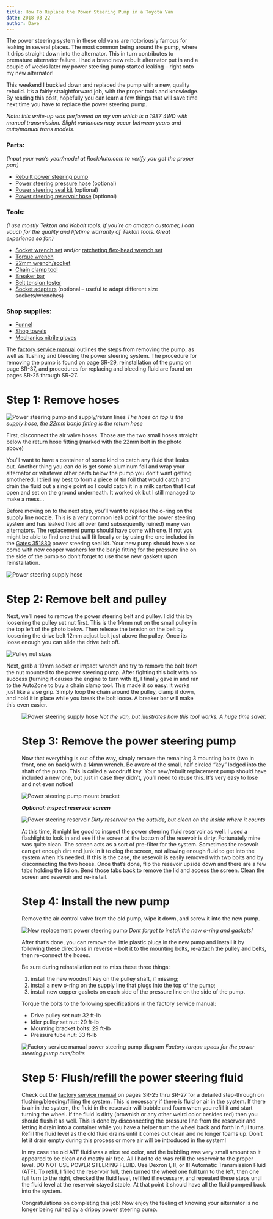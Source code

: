 ```yaml
---
title: How To Replace the Power Steering Pump in a Toyota Van
date: 2018-03-22
author: Dave
---
```

The power steering system in these old vans are notoriously famous for leaking in several places. The most common being around the pump, where it drips straight down into the alternator. This in turn contributes to premature alternator failure. I had a brand new rebuilt alternator put in and a couple of weeks later my power steering pump started leaking &#8211; right onto my new alternator!

This weekend I buckled down and replaced the pump with a new, quality rebuild. It&#8217;s a fairly straightforward job, with the proper tools and knowledge. By reading this post, hopefully you can learn a few things that will save time next time you have to replace the power steering pump.

_Note: this write-up was performed on my van which is a 1987 4WD with manual transmission. Slight variances may occur between years and auto/manual trans models._

### Parts:

_(Input your van&#8217;s year/model at RockAuto.com to verify you get the proper part)_

* [Rebuilt power steering pump](https://www.rockauto.com/en/catalog/toyota,1987,van,2.2l+l4,1279784,steering)
* [Power steering pressure hose](https://www.rockauto.com/en/catalog/toyota,1987,van,2.2l+l4,1279784,steering,power+steering+pressure+hose,7320) (optional)
* [Power steering seal kit](https://www.rockauto.com/en/catalog/toyota,1987,van,2.2l+l4,1279784,steering,power+steering+pump+seal+kit,7407) (optional)
* [Power steering reservoir hose](https://www.rockauto.com/en/catalog/toyota,1987,van,2.2l+l4,1279784,steering,power+steering+reservoir+line+hose,7323) (optional)

### Tools:

_(I use mostly Tekton and Kobalt tools. If you&#8217;re an amazon customer, I can vouch for the quality and lifetime warranty of Tekton tools. Great experience so far.)_

* [Socket wrench set](http://amzn.to/2GlOutI) and/or [ratcheting flex-head wrench set](http://amzn.to/2FODjf2)
* [Torque wrench](http://amzn.to/2GS8h4i)
* [22mm wrench/socket](http://amzn.to/2FMfDI8)
* [Chain clamp tool](http://amzn.to/2FJXYAX)
* [Breaker bar](http://amzn.to/2GPQWZF)
* [Belt tension tester](http://amzn.to/2GmaZyq)
* [Socket adapters](http://amzn.to/2pxjzlY) (optional &#8211; useful to adapt different size sockets/wrenches)

### Shop supplies:

* [Funnel](http://amzn.to/2FQEvyu)
* [Shop towels](http://amzn.to/2GmMcuf)
* [Mechanics nitrile gloves](http://amzn.to/2GpxClS)

The [factory service manual](/resources/) outlines the steps from removing the pump, as well as flushing and bleeding the power steering system. The procedure for removing the pump is found on page SR-29, reinstallation of the pump on page SR-37, and procedures for replacing and bleeding fluid are found on pages SR-25 through SR-27.

# Step 1: Remove hoses

![Power steering pump and supply/return lines](/img/uploads/engine-ps-pump.jpg)
*The hose on top is the supply hose, the 22mm banjo fitting is the return hose*

First, disconnect the air valve hoses. Those are the two small hoses straight below the return hose fitting (marked with the 22mm bolt in the photo above)

You&#8217;ll want to have a container of some kind to catch any fluid that leaks out. Another thing you can do is get some aluminum foil and wrap your alternator or whatever other parts below the pump you don&#8217;t want getting smothered. I tried my best to form a piece of tin foil that would catch and drain the fluid out a single point so I could catch it in a milk carton that I cut open and set on the ground underneath. It worked ok but I still managed to make a mess&#8230;

Before moving on to the next step, you&#8217;ll want to replace the o-ring on the supply line nozzle. This is a very common leak point for the power steering system and has leaked fluid all over (and subsequently ruined) many van alternators. The replacement pump should have come with one. If not you might be able to find one that will fit locally or by using the one included in the [Gates 351830](https://www.rockauto.com/en/catalog/toyota,1987,van,2.2l+l4,1279784,steering,power+steering+pump+seal+kit,7407) power steering seal kit. Your new pump should have also come with new copper washers for the banjo fitting for the pressure line on the side of the pump so don&#8217;t forget to use those new gaskets upon reinstallation.

![Power steering supply hose](/img/uploads/engine-ps-hose.jpg)

# Step 2: Remove belt and pulley

Next, we&#8217;ll need to remove the power steering belt and pulley. I did this by loosening the pulley set nut first. This is the 14mm nut on the small pulley in the top left of the photo below. Then release the tension on the belt by loosening the drive belt 12mm adjust bolt just above the pulley. Once its loose enough you can slide the drive belt off.

![Pulley nut sizes](/img/uploads/engine-pulley.jpg)

Next, grab a 19mm socket or impact wrench and try to remove the bolt from the nut mounted to the power steering pump. After fighting this bolt with no success (turning it causes the engine to turn with it), I finally gave in and ran to the AutoZone to buy a chain clamp tool. This made it so easy. It works just like a vise grip. Simply loop the chain around the pulley, clamp it down, and hold it in place while you break the bolt loose. A breaker bar will make this even easier.<figure id="attachment_767" style="width: 642px" class="wp-caption alignnone">

![Power steering supply hose](/img/uploads/engine-pulley2.jpg)
*Not the van, but illustrates how this tool works. A huge time saver.*

# Step 3: Remove the power steering pump

Now that everything is out of the way, simply remove the remaining 3 mounting bolts (two in front, one on back) with a 14mm wrench. Be aware of the small, half circled &#8220;key&#8221; lodged into the shaft of the pump. This is called a woodruff key. Your new/rebuilt replacement pump should have included a new one, but just in case they didn&#8217;t, you&#8217;ll need to reuse this. It&#8217;s very easy to lose and not even notice!

![Power steering pump mount bracket](/img/uploads/engine-ps-pump2.jpg)

**_Optional: inspect reservoir screen_**

![Power steering reservoir](/img/uploads/engine-ps-res.jpg)
*Dirty reservoir on the outside, but clean on the inside where it counts*

At this time, it might be good to inspect the power steering fluid reservoir as well. I used a flashlight to look in and see if the screen at the bottom of the resevoir is dirty. Fortunately mine was quite clean. The screen acts as a sort of pre-filter for the system. Sometimes the resevoir can get enough dirt and junk in it to clog the screen, not allowing enough fluid to get into the system when it&#8217;s needed. If this is the case, the resevoir is easily removed with two bolts and by disconnecting the two hoses. Once that&#8217;s done, flip the resevoir upside down and there are a few tabs holding the lid on. Bend those tabs back to remove the lid and access the screen. Clean the screen and resevoir and re-install.

# Step 4: Install the new pump

Remove the air control valve from the old pump, wipe it down, and screw it into the new pump.

![New replacement power steering pump](/img/uploads/engine-ps-pump3.jpg)
*Dont forget to install the new o-ring and gaskets!*

After that&#8217;s done, you can remove the little plastic plugs in the new pump and install it by following these directions in reverse &#8211; bolt it to the mounting bolts, re-attach the pulley and belts, then re-connect the hoses.

Be sure during reinstallation not to miss these three things:

1. install the new woodruff key on the pulley shaft, if missing;
2. install a new o-ring on the supply line that plugs into the top of the pump;
3. install new copper gaskets on each side of the pressure line on the side of the pump.

Torque the bolts to the following specifications in the factory service manual:

* Drive pulley set nut: 32 ft-lb
* Idler pulley set nut: 29 ft-lb
* Mounting bracket bolts: 29 ft-lb
* Pressure tube nut: 33 ft-lb<figure id="attachment_769" style="width: 956px" class="wp-caption alignnone">

![Factory service manual power steering pump diagram](/img/uploads/diagram-ps-pulley.png)
*Factory torque specs for the power steering pump nuts/bolts*

# Step 5: Flush/refill the power steering fluid

Check out the [factory service manual](/resources/) on pages SR-25 thru SR-27 for a detailed step-through on flushing/bleeding/filling the system. This is necessary if there is fluid or air in the system. If there is air in the system, the fluid in the reservoir will bubble and foam when you refill it and start turning the wheel. If the fluid is dirty (brownish or any other weird color besides red) then you should flush it as well. This is done by disconnecting the pressure line from the reservoir and letting it drain into a container while you have a helper turn the wheel back and forth in full turns. Refill the fluid level as the old fluid drains until it comes out clean and no longer foams up. Don&#8217;t let it drain empty during this process or more air will be introduced in the system!

In my case the old ATF fluid was a nice red color, and the bubbling was very small amount so it appeared to be clean and mostly air free. All I had to do was refill the reservoir to the proper level. DO NOT USE POWER STEERING FLUID. Use Dexron I, II, or III Automatic Transmission Fluid (ATF). To refill, I filled the reservoir full, then turned the wheel one full turn to the left, then one full turn to the right, checked the fluid level, refilled if necessary, and repeated these steps until the fluid level at the reservoir stayed stable. At that point it should have all the fluid pumped back into the system.

Congratulations on completing this job! Now enjoy the feeling of knowing your alternator is no longer being ruined by a drippy power steering pump.
